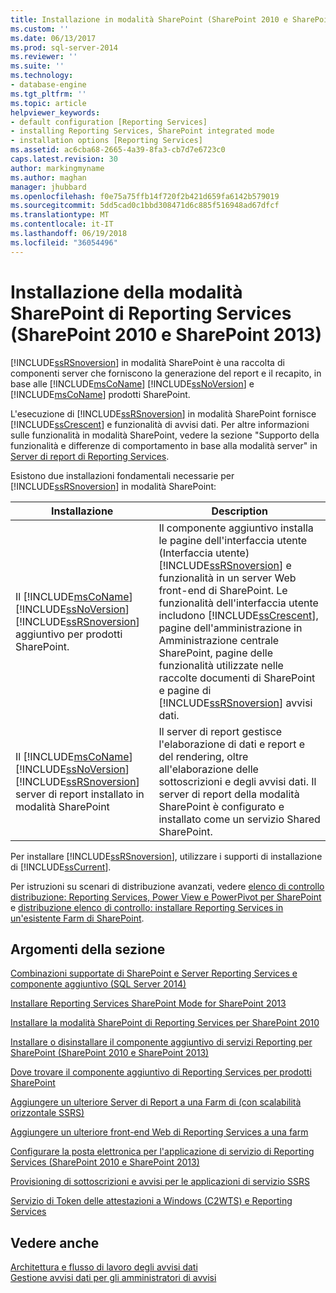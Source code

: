 ```yaml
---
title: Installazione in modalità SharePoint (SharePoint 2010 e SharePoint 2013) di Reporting Services | Documenti Microsoft
ms.custom: ''
ms.date: 06/13/2017
ms.prod: sql-server-2014
ms.reviewer: ''
ms.suite: ''
ms.technology:
- database-engine
ms.tgt_pltfrm: ''
ms.topic: article
helpviewer_keywords:
- default configuration [Reporting Services]
- installing Reporting Services, SharePoint integrated mode
- installation options [Reporting Services]
ms.assetid: ac6cba68-2665-4a39-8fa3-cb7d7e6723c0
caps.latest.revision: 30
author: markingmyname
ms.author: maghan
manager: jhubbard
ms.openlocfilehash: f0e75a75ffb14f720f2b421d659fa6142b579019
ms.sourcegitcommit: 5dd5cad0c1bbd308471d6c885f516948ad67dfcf
ms.translationtype: MT
ms.contentlocale: it-IT
ms.lasthandoff: 06/19/2018
ms.locfileid: "36054496"
---
```

# <a name="reporting-services-sharepoint-mode-installation-sharepoint-2010-and-sharepoint-2013"></a>Installazione della modalità SharePoint di Reporting Services (SharePoint 2010 e SharePoint 2013)
  [!INCLUDE[ssRSnoversion](../../includes/ssrsnoversion-md.md)] in modalità SharePoint è una raccolta di componenti server che forniscono la generazione del report e il recapito, in base alle [!INCLUDE[msCoName](../../includes/msconame-md.md)] [!INCLUDE[ssNoVersion](../../includes/ssnoversion-md.md)] e [!INCLUDE[msCoName](../../includes/msconame-md.md)] prodotti SharePoint.  
  
 L'esecuzione di [!INCLUDE[ssRSnoversion](../../includes/ssrsnoversion-md.md)] in modalità SharePoint fornisce [!INCLUDE[ssCrescent](../../includes/sscrescent-md.md)] e funzionalità di avvisi dati. Per altre informazioni sulle funzionalità in modalità SharePoint, vedere la sezione "Supporto della funzionalità e differenze di comportamento in base alla modalità server" in [Server di report di Reporting Services](../reporting-services-report-server.md).  
  
 Esistono due installazioni fondamentali necessarie per [!INCLUDE[ssRSnoversion](../../includes/ssrsnoversion-md.md)] in modalità SharePoint:  
  
|Installazione|Description|  
|------------------|-----------------|  
|Il [!INCLUDE[msCoName](../../includes/msconame-md.md)] [!INCLUDE[ssNoVersion](../../includes/ssnoversion-md.md)] [!INCLUDE[ssRSnoversion](../../includes/ssrsnoversion-md.md)] aggiuntivo per prodotti SharePoint.|Il componente aggiuntivo installa le pagine dell'interfaccia utente (Interfaccia utente) [!INCLUDE[ssRSnoversion](../../includes/ssrsnoversion-md.md)] e funzionalità in un server Web front-end di SharePoint. Le funzionalità dell'interfaccia utente includono [!INCLUDE[ssCrescent](../../includes/sscrescent-md.md)], pagine dell'amministrazione in Amministrazione centrale SharePoint, pagine delle funzionalità utilizzate nelle raccolte documenti di SharePoint e pagine di [!INCLUDE[ssRSnoversion](../../includes/ssrsnoversion-md.md)] avvisi dati.|  
|Il [!INCLUDE[msCoName](../../includes/msconame-md.md)] [!INCLUDE[ssNoVersion](../../includes/ssnoversion-md.md)] [!INCLUDE[ssRSnoversion](../../includes/ssrsnoversion-md.md)] server di report installato in modalità SharePoint|Il server di report gestisce l'elaborazione di dati e report e del rendering, oltre all'elaborazione delle sottoscrizioni e degli avvisi dati. Il server di report della modalità SharePoint è configurato e installato come un servizio Shared SharePoint.|  
  
 Per installare [!INCLUDE[ssRSnoversion](../../includes/ssrsnoversion-md.md)], utilizzare i supporti di installazione di [!INCLUDE[ssCurrent](../../includes/sscurrent-md.md)].  
  
 Per istruzioni su scenari di distribuzione avanzati, vedere [elenco di controllo distribuzione: Reporting Services, Power View e PowerPivot per SharePoint](../../sql-server/install/deployment-checklist-reporting-services-power-view-power-pivot-for-sharepoint.md) e [distribuzione elenco di controllo: installare Reporting Services in un'esistente Farm di SharePoint](../../sql-server/install/deployment-checklist-install-reporting-services-existing-sharepoint-farm.md).  
  
## <a name="in-this-section"></a>Argomenti della sezione  
 [Combinazioni supportate di SharePoint e Server Reporting Services e componente aggiuntivo &#40;SQL Server 2014&#41;](supported-combinations-of-sharepoint-and-reporting-services-server.md)  
  
 [Installare Reporting Services SharePoint Mode for SharePoint 2013](../../sql-server/install/install-reporting-services-sharepoint-mode-for-sharepoint-2013.md)  
  
 [Installare la modalità SharePoint di Reporting Services per SharePoint 2010](../../sql-server/install/install-reporting-services-sharepoint-mode-for-sharepoint-2010.md)  
  
 [Installare o disinstallare il componente aggiuntivo di servizi Reporting per SharePoint &#40;SharePoint 2010 e SharePoint 2013&#41;](install-or-uninstall-the-reporting-services-add-in-for-sharepoint.md)  
  
 [Dove trovare il componente aggiuntivo di Reporting Services per prodotti SharePoint](where-to-find-the-reporting-services-add-in-for-sharepoint-products.md)  
  
 [Aggiungere un ulteriore Server di Report a una Farm di &#40;con scalabilità orizzontale SSRS&#41;](add-an-additional-report-server-to-a-farm-ssrs-scale-out.md)  
  
 [Aggiungere un ulteriore front-end Web di Reporting Services a una farm](add-an-additional-reporting-services-web-front-end-to-a-farm.md)  
  
 [Configurare la posta elettronica per l'applicazione di servizio di Reporting Services &#40;SharePoint 2010 e SharePoint 2013&#41;](configure-e-mail-for-a-reporting-services-service-application.md)  
  
 [Provisioning di sottoscrizioni e avvisi per le applicazioni di servizio SSRS](provision-subscriptions-and-alerts-for-ssrs-service-applications.md)  
  
 [Servizio di Token delle attestazioni a Windows &#40;C2WTS&#41; e Reporting Services](../../sql-server/install/claims-to-windows-token-service-c2wts-and-reporting-services.md)  
  
## <a name="see-also"></a>Vedere anche  
 [Architettura e flusso di lavoro degli avvisi dati](../reporting-services-data-alerts.md#AlertingWF)   
 [Gestione avvisi dati per gli amministratori di avvisi](../data-alert-manager-for-alerting-administrators.md)  
  
  